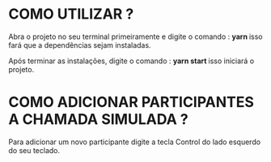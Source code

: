 # COMO UTILIZAR ?
Abra o projeto no seu terminal primeiramente e digite o comando :
<strong> yarn </strong> isso fará que a dependências sejam instaladas.

Após terminar as instalações, digite o comando : <strong> yarn start </strong> isso iniciará o projeto.

# COMO ADICIONAR PARTICIPANTES A CHAMADA SIMULADA ? 

Para adicionar um novo participante digite a tecla Control do lado esquerdo do seu teclado.


